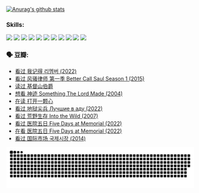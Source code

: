 
[![Anurag's github stats](https://github-readme-stats.vercel.app/api?username=w940853815)](https://github.com/anuraghazra/github-readme-stats)

### Skills:

<code><img height="32" src="https://cdn.jsdelivr.net/npm/simple-icons@v5/icons/python.svg"></code>
<code><img height="32" src="https://cdn.jsdelivr.net/npm/simple-icons@v5/icons/javascript.svg"></code>
<code><img height="32" src="https://cdn.jsdelivr.net/npm/simple-icons@v5/icons/django.svg"></code>
<code><img height="32" src="https://cdn.jsdelivr.net/npm/simple-icons@v5/icons/flask.svg"></code>
<code><img height="32" src="https://cdn.jsdelivr.net/npm/simple-icons@v5/icons/vuetify.svg"></code>
<code><img height="32" src="https://cdn.jsdelivr.net/npm/simple-icons@v5/icons/git.svg"></code>
<code><img height="32" src="https://cdn.jsdelivr.net/npm/simple-icons@v5/icons/docker.svg"></code>
<code><img height="32" src="https://cdn.jsdelivr.net/npm/simple-icons@v5/icons/postgresql.svg"></code>
<code><img height="32" src="https://cdn.jsdelivr.net/npm/simple-icons@v5/icons/elasticsearch.svg"></code>
<code><img height="32" src="https://cdn.jsdelivr.net/npm/simple-icons@v5/icons/macos.svg"></code>
<code><img height="32" src="https://cdn.jsdelivr.net/npm/simple-icons@v5/icons/linux.svg"></code>

### 🗣 豆瓣:

<!-- DOUBAN-ACTIVITIES:START -->
- [看过 我记得 리멤버‎ (2022)](https://www.douban.com/people/136069238/status/4075901098/?_i=70848094)
- [看过 风骚律师 第一季 Better Call Saul Season 1‎ (2015)](https://www.douban.com/people/136069238/status/4075482619/?_i=70848094)
- [读过 基督山伯爵](https://www.douban.com/people/136069238/status/4074593759/?_i=70848094)
- [想看 神迹 Something The Lord Made‎ (2004)](https://www.douban.com/people/136069238/status/4074340304/?_i=70848094)
- [在读 打开一颗心](https://www.douban.com/people/136069238/status/4074339283/?_i=70848094)
- [看过 地狱尖兵 Лучшие в аду‎ (2022)](https://www.douban.com/people/136069238/status/4071353412/?_i=70848094)
- [看过 荒野生存 Into the Wild‎ (2007)](https://www.douban.com/people/136069238/status/4069101490/?_i=70848094)
- [看过 医院五日 Five Days at Memorial‎ (2022)](https://www.douban.com/people/136069238/status/4067791360/?_i=70848094)
- [在看 医院五日 Five Days at Memorial‎ (2022)](https://www.douban.com/people/136069238/status/4063111480/?_i=70848094)
- [看过 国际市场 국제시장‎ (2014)](https://www.douban.com/people/136069238/status/4061744293/?_i=70848094)
<!-- DOUBAN-ACTIVITIES:END -->


![Snake animation](https://raw.githubusercontent.com/w940853815/w940853815/output/github-contribution-grid-snake.svg)

<!--
**w940853815/w940853815** is a ✨ _special_ ✨ repository because its `README.md` (this file) appears on your GitHub profile.

Here are some ideas to get you started:

- 🔭 I’m currently working on ...
- 🌱 I’m currently learning ...
- 👯 I’m looking to collaborate on ...
- 🤔 I’m looking for help with ...
- 💬 Ask me about ...
- 📫 How to reach me: ...
- 😄 Pronouns: ...
- ⚡ Fun fact: ...
-->
